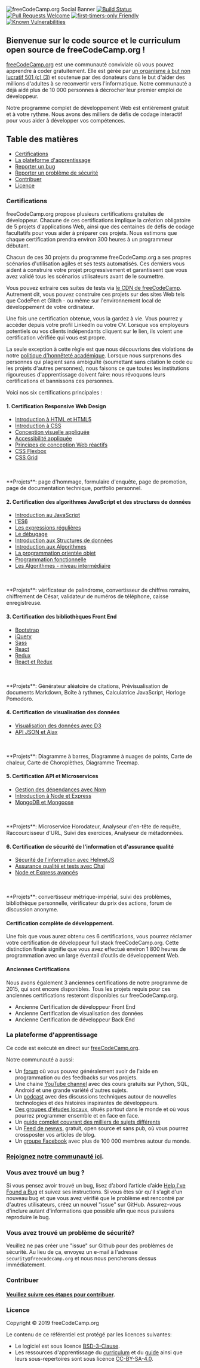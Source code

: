 ![freeCodeCamp.org Social Banner](https://s3.amazonaws.com/freecodecamp/wide-social-banner.png)
[![Build Status](https://travis-ci.org/freeCodeCamp/freeCodeCamp.svg?branch=staging)](https://travis-ci.org/freeCodeCamp/freeCodeCamp)
[![Pull Requests Welcome](https://img.shields.io/badge/PRs-welcome-brightgreen.svg?style=flat)](http://makeapullrequest.com)
[![first-timers-only Friendly](https://img.shields.io/badge/first--timers--only-friendly-blue.svg)](http://www.firsttimersonly.com/)
[![Known Vulnerabilities](https://snyk.io/test/github/freecodecamp/freecodecamp/badge.svg)](https://snyk.io/test/github/freecodecamp/freecodecamp)


## Bienvenue sur le code source et le curriculum open source de freeCodeCamp.org !

[freeCodeCamp.org](https://www.freecodecamp.org) est une communauté conviviale où vous pouvez apprendre à coder gratuitement. Elle est gérée par [un organisme à but non lucratif 501 (c) (3)](https://donate.freecodecamp.org) et soutenue par des donateurs dans le but d'aider des millions d'adultes à se reconvertir vers l'informatique. Notre communauté a déjà aidé plus de 10 000 personnes à décrocher leur premier emploi de développeur.

Notre programme complet de développement Web est entièrement gratuit et à votre rythme. Nous avons des milliers de défis de codage interactif pour vous aider à développer vos compétences.

## Table des matières

* [Certifications](#certifications)
* [La plateforme d'apprentissage](#the-learning-platform)
* [Reporter un bug](#found-a-bug)
* [Reporter un problème de sécurité](#found-a-security-issue)
* [Contribuer](#contributing)
* [Licence](#license)


### Certifications

freeCodeCamp.org propose plusieurs certifications gratuites de développeur. Chacune de ces certifications implique la création obligatoire de 5 projets d'applications Web, ainsi que des centaines de défis de codage facultatifs pour vous aider à préparer ces projets. Nous estimons que chaque certification prendra environ 300 heures à un programmeur débutant.

Chacun de ces 30 projets du programme freeCodeCamp.org a ses propres scénarios d'utilisation agiles et ses tests automatisés. Ces derniers vous aident à construire votre projet progressivement et garantissent que vous avez validé tous les scénarios utilisateurs avant de le soumettre.

Vous pouvez extraire ces suites de tests via [le CDN de freeCodeCamp](https://cdn.freecodecamp.org/testable-projects-fcc/v1/bundle.js). Autrement dit, vous pouvez construire ces projets sur des sites Web tels que CodePen et Glitch - ou même sur l'environnement local de développement de votre ordinateur.

Une fois une certification obtenue, vous la gardez à vie. Vous pourrez y accéder depuis votre profil LinkedIn ou votre CV. Lorsque vos employeurs potentiels ou vos clients indépendants cliquent sur le lien, ils voient une certification vérifiée qui vous est propre.

La seule exception à cette règle est que nous découvrions des violations de notre [politique d'honnêteté académique](https://www.freecodecamp.org/academic-honesty). Lorsque nous surprenons des personnes qui plagient sans ambiguïté (soumettant sans citation le code ou les projets d'autres personnes), nous faisons ce que toutes les institutions rigoureuses d'apprentissage doivent faire: nous révoquons leurs certifications et bannissons ces personnes.

Voici nos six certifications principales :

#### 1. Certification Responsive Web Design

- [Introduction à HTML et HTML5](https://learn.freecodecamp.org/responsive-web-design/basic-html-and-html5)
- [Introduction à CSS](https://learn.freecodecamp.org/responsive-web-design/basic-css)
- [Conception visuelle appliquée](https://learn.freecodecamp.org/responsive-web-design/applied-visual-design)
- [Accessibilité appliquée](https://learn.freecodecamp.org/responsive-web-design/applied-accessibility)
- [Principes de conception Web réactifs](https://learn.freecodecamp.org/responsive-web-design/responsive-web-design-principles)
- [CSS Flexbox](https://learn.freecodecamp.org/responsive-web-design/css-flexbox)
- [CSS Grid](https://learn.freecodecamp.org/responsive-web-design/css-grid)
<br />
<br />
  **Projets**: page d'hommage, formulaire d'enquête, page de promotion, page de documentation technique, portfolio personnel.

#### 2. Certification des algorithmes JavaScript et des structures de données

- [Introduction au JavaScript](https://learn.freecodecamp.org/javascript-algorithms-and-data-structures/basic-javascript)
- [l'ES6](https://learn.freecodecamp.org/javascript-algorithms-and-data-structures/es6)
- [Les expressions régulières](https://learn.freecodecamp.org/javascript-algorithms-and-data-structures/regular-expressions)
- [Le débugage](https://learn.freecodecamp.org/javascript-algorithms-and-data-structures/debugging)
- [Introduction aux Structures de données](https://learn.freecodecamp.org/javascript-algorithms-and-data-structures/basic-data-structures)
- [Introduction aux Algorithmes](https://learn.freecodecamp.org/javascript-algorithms-and-data-structures/basic-algorithm-scripting)
- [La programmation orientée objet](https://learn.freecodecamp.org/javascript-algorithms-and-data-structures/object-oriented-programming)
- [Programmation fonctionnelle](https://learn.freecodecamp.org/javascript-algorithms-and-data-structures/functional-programming)
- [Les Algorithmes - niveau intermédiaire](https://learn.freecodecamp.org/javascript-algorithms-and-data-structures/intermediate-algorithm-scripting)
<br />
<br />
  **Projets**: vérificateur de palindrome, convertisseur de chiffres romains, chiffrement de César, validateur de numéros de téléphone, caisse enregistreuse.

#### 3. Certification des bibliothèques Front End

- [Bootstrap](https://learn.freecodecamp.org/front-end-libraries/bootstrap)
- [jQuery](https://learn.freecodecamp.org/front-end-libraries/jquery)
- [Sass](https://learn.freecodecamp.org/front-end-libraries/sass)
- [React](https://learn.freecodecamp.org/front-end-libraries/react)
- [Redux](https://learn.freecodecamp.org/front-end-libraries/redux)
- [React et Redux](https://learn.freecodecamp.org/front-end-libraries/react-and-redux)
<br />
<br />
  **Projets**: Générateur aléatoire de citations, Prévisualisation de documents Markdown, Boîte à rythmes, Calculatrice JavaScript, Horloge Pomodoro.

#### 4. Certification de visualisation des données

- [Visualisation des données avec D3](https://learn.freecodecamp.org/data-visualization/data-visualization-with-d3)
- [API JSON et Ajax](https://learn.freecodecamp.org/data-visualization/json-apis-and-ajax)
<br />
<br />
  **Projets**: Diagramme à barres, Diagramme à nuages de points, Carte de chaleur, Carte de Choroplèthes, Diagramme Treemap.

#### 5. Certification API et Microservices

- [Gestion des dépendances avec Npm](https://learn.freecodecamp.org/apis-and-microservices/managing-packages-with-npm)
- [Introduction à Node et Express](https://learn.freecodecamp.org/apis-and-microservices/basic-node-and-express)
- [MongoDB et Mongoose](https://learn.freecodecamp.org/apis-and-microservices/mongodb-and-mongoose)
<br />
<br />
  **Projets**: Microservice Horodateur, Analyseur d'en-tête de requête, Raccourcisseur d'URL, Suivi des exercices, Analyseur de métadonnées.

#### 6. Certification de sécurité de l'information et d'assurance qualité

- [Sécurité de l'information avec HelmetJS](https://learn.freecodecamp.org/information-security-and-quality-assurance/information-security-with-helmetjs)
- [Assurance qualité et tests avec Chai](https://learn.freecodecamp.org/information-security-and-quality-assurance/quality-assurance-and-testing-with-chai)
- [Node et Express avancés](https://learn.freecodecamp.org/information-security-and-quality-assurance/advanced-node-and-express)
<br />
<br />
  **Projets**: convertisseur métrique-impérial, suivi des problèmes, bibliothèque personnelle, vérificateur du prix des actions, forum de discussion anonyme.

#### Certification complète de développement.

Une fois que vous aurez obtenu ces 6 certifications, vous pourrez réclamer votre certification de développeur full stack freeCodeCamp.org. Cette distinction finale signifie que vous avez effectué environ 1 800 heures de programmation avec un large éventail d’outils de développement Web.

#### Anciennes Certifications
Nous avons également 3 anciennes certifications de notre programme de 2015, qui sont encore disponibles. Tous les projets requis pour ces anciennes certifications resteront disponibles sur freeCodeCamp.org.

- Ancienne Certification de développeur Front End
- Ancienne Certification de visualisation des données
- Ancienne Certification de développeur Back End

### La plateforme d'apprentissage

Ce code est exécuté en direct sur [freeCodeCamp.org](https://www.freecodecamp.org).

Notre communauté a aussi:

- Un [forum](https://www.freecodecamp.org/forum) où vous pouvez généralement avoir de l'aide en programmation ou des feedbacks sur vos projets.
- Une chaine [YouTube channel](https://youtube.com/freecodecamp) avec des cours gratuits sur Python, SQL, Android et une grande variété d'autres sujets.
- Un [podcast](https://podcast.freecodecamp.org/) avec des discussions techniques autour de nouvelles technologies et des histoires inspirantes de développeurs.
- [Des groupes d'études locaux](https://study-group-directory.freecodecamp.org/), situés partout dans le monde et où vous pourrez programmer ensemble et en face en face.
- Un [guide complet couvrant des milliers de sujets différents](https://guide.freecodecamp.org/)
- Un [Feed de newws](https://www.freecodecamp.org/news), gratuit, open source et sans pub, où vous pourrez crossposter vos articles de blog.
- Un [groupe Facebook](https://www.facebook.com/groups/freeCodeCampEarth/permalink/428140994253892/) avec plus de 100 000 membres autour du monde.
    

### [Rejoignez notre communauté ici](https://www.freecodecamp.org/signin).

### Vous avez trouvé un bug ?

Si vous pensez avoir trouvé un bug, lisez d’abord l’article d’aide [Help I've Found a Bug](https://www.freecodecamp.org/forum/t/how-to-report-a-bug/19543) et suivez ses instructions. Si vous êtes sûr qu'il s'agit d'un nouveau bug et que vous avez vérifié que le problème est rencontré par d'autres utilisateurs, créez un nouvel "issue" sur GitHub. Assurez-vous d'inclure autant d'informations que possible afin que nous puissions reproduire le bug.

### Vous avez trouvé un problème de sécurité?

Veuillez ne pas créer une "issue" sur Github pour des problèmes de sécurité. Au lieu de ça, envoyez un e-mail à l'adresse `security@freecodecamp.org` et nous nous pencherons dessus immédiatement.

### Contribuer

#### [Veuillez suivre ces étapes pour contribuer](CONTRIBUTING.md).

### Licence

Copyright © 2019 freeCodeCamp.org

Le contenu de ce référentiel est protégé par les licences suivantes:

- Le logiciel est sous licence [BSD-3-Clause](LICENSE.md).
- Les ressources d'apprentissage du [curriculum](/curriculum) et du [guide](/guide) ainsi que leurs sous-repertoires sont sous licence [CC-BY-SA-4.0](/curriculum/LICENSE.md).

